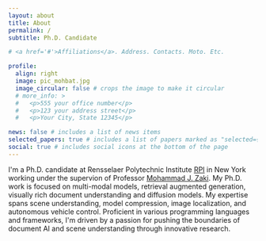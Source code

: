 ```yaml
---
layout: about
title: About
permalink: /
subtitle: Ph.D. Candidate 

# <a href='#'>Affiliations</a>. Address. Contacts. Moto. Etc.

profile:
  align: right
  image: pic_mohbat.jpg
  image_circular: false # crops the image to make it circular
  # more_info: >
  #   <p>555 your office number</p>
  #   <p>123 your address street</p>
  #   <p>Your City, State 12345</p>

news: false # includes a list of news items
selected_papers: true # includes a list of papers marked as "selected={true}"
social: true # includes social icons at the bottom of the page
---
```


I'm a Ph.D. candidate at Rensselaer Polytechnic Institute [RPI](https://www.rpi.edu) in New York working under the supervion of Professor [Mohammad J. Zaki](https://www.cs.rpi.edu/~zaki/). My Ph.D. work is focused on multi-modal models, retrieval augmented generation, visually rich document understanding and diffusion models. My expertise spans scene understanding, model compression, image localization, and autonomous vehicle control. Proficient in various programming languages and frameworks, I'm driven by a passion for pushing the boundaries of document AI and scene understanding through innovative research.